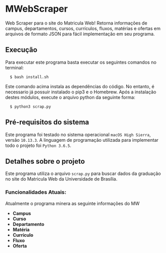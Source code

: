 # MWebScraper

Web Scraper para o site do Matricula Web! Retorna informações de campus, departamentos, cursos, currículos, fluxos, matérias e ofertas em arquivos de formato JSON para fácil implementação em seu programa.

## Execução

Para executar este programa basta executar os seguintes comandos no terminal:

```
  $ bash install.sh
```

Este comando acima instala as dependências do código. No entanto, é necessario já possuir instalado o pip3 e o Homebrew. Após a instalação destes módulos, execute o arquivo python da seguinte forma:

```
  $ python3 scrap.py
```

## Pré-requisitos do sistema

Este programa foi testado no sistema operacional ``macOS High Sierra``, versão ``10.13.3``. A linguagem de programação utilizada para implementar todo o projeto foi ``Python 3.6.5``.

## Detalhes sobre o projeto

Este programa utiliza o arquivo ``scrap.py`` para buscar dados da graduação no site do Matricula Web da Universidade de Brasília.

### Funcionalidades Atuais:

Atualmente o programa minera as seguinte informações do MW

* **Campus**
* **Curso**
* **Departamento**
* **Matéria**
* **Currículo**
* **Fluxo**
* **Oferta**
